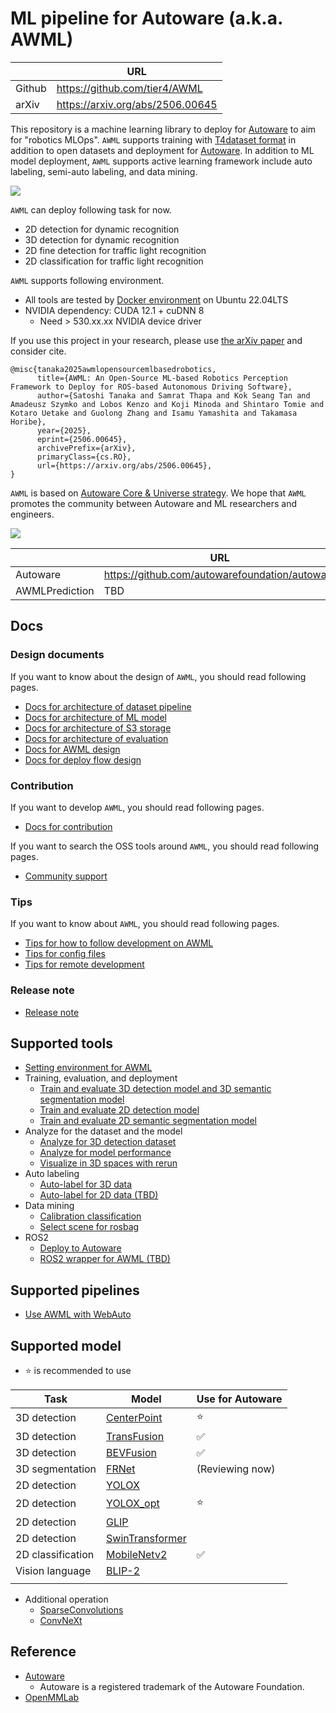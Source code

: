 # ML pipeline for Autoware (a.k.a. AWML)

|        | URL                              |
| ------ | -------------------------------- |
| Github | https://github.com/tier4/AWML    |
| arXiv  | https://arxiv.org/abs/2506.00645 |

This repository is a machine learning library to deploy for [Autoware](https://github.com/autowarefoundation/autoware) to aim for "robotics MLOps".
`AWML` supports training with [T4dataset format](https://github.com/tier4/tier4_perception_dataset) in addition to open datasets and deployment for [Autoware](https://github.com/autowarefoundation/autoware).
In addition to ML model deployment, `AWML` supports active learning framework include auto labeling, semi-auto labeling, and data mining.

![](/docs/fig/AWML.drawio.svg)

`AWML` can deploy following task for now.

- 2D detection for dynamic recognition
- 3D detection for dynamic recognition
- 2D fine detection for traffic light recognition
- 2D classification for traffic light recognition

`AWML` supports following environment.

- All tools are tested by [Docker environment](Dockerfile) on Ubuntu 22.04LTS
- NVIDIA dependency: CUDA 12.1 + cuDNN 8
  - Need > 530.xx.xx NVIDIA device driver

If you use this project in your research, please use [the arXiv paper](https://arxiv.org/abs/2506.00645) and consider cite.

```
@misc{tanaka2025awmlopensourcemlbasedrobotics,
      title={AWML: An Open-Source ML-based Robotics Perception Framework to Deploy for ROS-based Autonomous Driving Software},
      author={Satoshi Tanaka and Samrat Thapa and Kok Seang Tan and Amadeusz Szymko and Lobos Kenzo and Koji Minoda and Shintaro Tomie and Kotaro Uetake and Guolong Zhang and Isamu Yamashita and Takamasa Horibe},
      year={2025},
      eprint={2506.00645},
      archivePrefix={arXiv},
      primaryClass={cs.RO},
      url={https://arxiv.org/abs/2506.00645},
}
```

`AWML` is based on [Autoware Core & Universe strategy](https://autoware.org/autoware-overview/).
We hope that `AWML` promotes the community between Autoware and ML researchers and engineers.

![](/docs/fig/autoware_ml_community.drawio.svg)

|                | URL                                            |
| -------------- | ---------------------------------------------- |
| Autoware       | https://github.com/autowarefoundation/autoware |
| AWMLPrediction | TBD                                            |

## Docs
### Design documents

If you want to know about the design of `AWML`, you should read following pages.

- [Docs for architecture of dataset pipeline](/docs/design/architecture_dataset.md)
- [Docs for architecture of ML model](/docs/design/architecture_model.md)
- [Docs for architecture of S3 storage](/docs/design/architecture_s3.md)
- [Docs for architecture of evaluation](/docs/design/architecture_evaluation.md)
- [Docs for AWML design](/docs/design/autoware_ml_design.md)
- [Docs for deploy flow design](/docs/design/deploy_pipeline_design.md)

### Contribution

If you want to develop `AWML`, you should read following pages.

- [Docs for contribution](/docs/contribution/contribution.md)

If you want to search the OSS tools around `AWML`, you should read following pages.

- [Community support](/docs/contribution/community_support.md)

### Tips

If you want to know about `AWML`, you should read following pages.

- [Tips for how to follow development on AWML](/docs/tips/how_to_follow.md)
- [Tips for config files](/docs/tips/config.md)
- [Tips for remote development](/docs/tips/remote_development.md)

### Release note

- [Release note](/docs/release_note/release_note.md)

## Supported tools

- [Setting environment for AWML](/tools/setting_environment/)
- Training, evaluation, and deployment
  - [Train and evaluate 3D detection model and 3D semantic segmentation model](/tools/detection3d/)
  - [Train and evaluate 2D detection model](/tools/detection2d/)
  - [Train and evaluate 2D semantic segmentation model](/tools/segmentation2d/)
- Analyze for the dataset and the model
  - [Analyze for 3D detection dataset](/tools/analysis_3d)
  - [Analyze for model performance](/tools/performance_tools/)
  - [Visualize in 3D spaces with rerun](/tools/rerun_visualization)
- Auto labeling
  - [Auto-label for 3D data](/tools/auto_labeling_3d/)
  - [Auto-label for 2D data (TBD)](/tools/auto_labeling_2d/)
- Data mining
  - [Calibration classification](/tools/calibration_classification/)
  - [Select scene for rosbag](/tools/scene_selector/)
- ROS2
  - [Deploy to Autoware](/tools/deploy_to_autoware/)
  - [ROS2 wrapper for AWML (TBD)](/tools/autoware_ml_ros2/)

## Supported pipelines

- [Use AWML with WebAuto](/pipelines/webauto/)

## Supported model

- :star: is recommended to use

| Task              | Model                                         | Use for Autoware   |
| ----------------- | --------------------------------------------- | ------------------ |
| 3D detection      | [CenterPoint](/projects/CenterPoint/)         | :star:             |
| 3D detection      | [TransFusion](/projects/TransFusion/)         | :white_check_mark: |
| 3D detection      | [BEVFusion](/projects/BEVFusion/)             | :white_check_mark: |
| 3D segmentation   | [FRNet](/projects/FRNet/)                     | (Reviewing now)    |
| 2D detection      | [YOLOX](/projects/YOLOX/)                     |                    |
| 2D detection      | [YOLOX_opt](/projects/YOLOX_opt/)             | :star:             |
| 2D detection      | [GLIP](/projects/GLIP/)                       |                    |
| 2D detection      | [SwinTransformer](/projects/SwinTransformer/) |                    |
| 2D classification | [MobileNetv2](/projects/MobileNetv2/)         | :white_check_mark: |
| Vision language   | [BLIP-2](/projects/BLIP-2/)                   |                    |
|                   |                                               |                    |

- Additional operation
  - [SparseConvolutions](/projects/SparseConvolution/)
  - [ConvNeXt](/projects/ConvNeXt_PC/)

## Reference

- [Autoware](https://github.com/autowarefoundation/autoware)
  - Autoware is a registered trademark of the Autoware Foundation.
- [OpenMMLab](https://github.com/open-mmlab)
